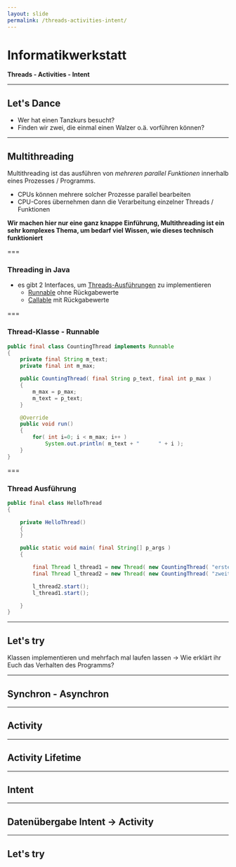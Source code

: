 ```yaml
---
layout: slide
permalink: /threads-activities-intent/
---
```


# Informatikwerkstatt
__Threads - Activities - Intent__

---

## Let's Dance

* Wer hat einen Tanzkurs besucht?
* Finden wir zwei, die einmal einen Walzer o.ä. vorführen können?

--- 

## Multithreading

Multithreading ist das ausführen von _mehreren parallel Funktionen_ innerhalb eines Prozesses / Programms.

* CPUs können mehrere solcher Prozesse parallel bearbeiten
* CPU-Cores übernehmen dann die Verarbeitung einzelner Threads / Funktionen

__Wir machen hier nur eine ganz knappe Einführung, Multithreading ist ein sehr komplexes Thema, um bedarf viel Wissen, wie dieses technisch funktioniert__

===

### Threading in Java

* es gibt 2 Interfaces, um [Threads-Ausführungen](https://www.baeldung.com/java-runnable-callable) zu implementieren
	* [Runnable](https://docs.oracle.com/javase/10/docs/api/java/lang/Runnable.html) ohne Rückgabewerte
	* [Callable](https://docs.oracle.com/javase/10/docs/api/java/util/concurrent/Callable.html) mit Rückgabewerte

===

### Thread-Klasse - Runnable

```java
public final class CountingThread implements Runnable
{
    private final String m_text;
    private final int m_max;

    public CountingThread( final String p_text, final int p_max )
    {
        m_max = p_max;
        m_text = p_text;
    }

    @Override
    public void run()
    {
        for( int i=0; i < m_max; i++ )
            System.out.println( m_text + "      " + i );
    }
}
```

===

### Thread Ausführung

```java
public final class HelloThread
{

    private HelloThread()
    {
    }

    public static void main( final String[] p_args )
    {

        final Thread l_thread1 = new Thread( new CountingThread( "erster Thread", 10 ) );
        final Thread l_thread2 = new Thread( new CountingThread( "zweiter Thread", 10 ) );

        l_thread2.start();
        l_thread1.start();

    }
}
```

---

## Let's try

Klassen implementieren und mehrfach mal laufen lassen &rarr; Wie erklärt ihr Euch das Verhalten des Programms?

---

## Synchron - Asynchron



---

## Activity

---

## Activity Lifetime

---

## Intent

---

## Datenübergabe Intent &rarr; Activity

---

## Let's try
